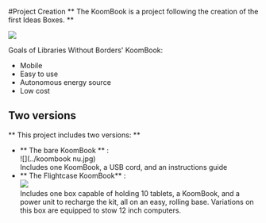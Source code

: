 #Project Creation 
** The KoomBook is a project following the creation of the first Ideas Boxes. **

![](../baby.png)

Goals of Libraries Without Borders' KoomBook:
* Mobile
* Easy to use 
* Autonomous energy source 
* Low cost 

## Two versions
** This project includes two versions: **  
 - ** The bare KoomBook ** :  
![](../koombook nu.jpg)  
Includes one KoomBook, a USB cord, and an instructions guide  
 - ** The Flightcase KoomBook** :  
![](../flightcase.jpg)  
Includes one box capable of holding 10 tablets, a KoomBook, and a power unit to recharge the kit, all on an easy, rolling base. Variations on this box are equipped to stow 12 inch computers.